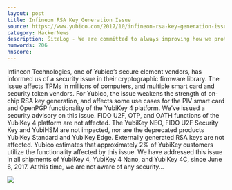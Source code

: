 ```yaml
---
layout: post
title: Infineon RSA Key Generation Issue
source: https://www.yubico.com/2017/10/infineon-rsa-key-generation-issue/
category: HackerNews
description: SiteLog - We are committed to always improving how we protect our customers, and continuously invest in making our products even more secure.
numwords: 206
hnscore: 
---
```


Infineon Technologies, one of Yubico’s secure element vendors, has informed us of a security issue in their cryptographic firmware library. The issue affects TPMs in millions of computers, and multiple smart card and security token vendors.  For Yubico, the issue weakens the strength of on-chip RSA key generation, and affects some use cases for the PIV smart card and OpenPGP functionality of the YubiKey 4 platform. We’ve issued a security advisory on this issue.  FIDO U2F, OTP, and OATH functions of the YubiKey 4 platform are not affected. The YubiKey NEO, FIDO U2F Security Key and YubiHSM are not impacted, nor are the deprecated products YubiKey Standard and YubiKey Edge. Externally generated RSA keys are not affected.  Yubico estimates that approximately 2% of YubiKey customers utilize the functionality affected by this issue. We have addressed this issue in all shipments of YubiKey 4, YubiKey 4 Nano, and YubiKey 4C, since June 6, 2017.  At this time, we are not aware of any security...

![](https://www.yubico.com/wp-content/uploads/2017/10/crypto_600x300_FINAL.jpg)
<!--description-->